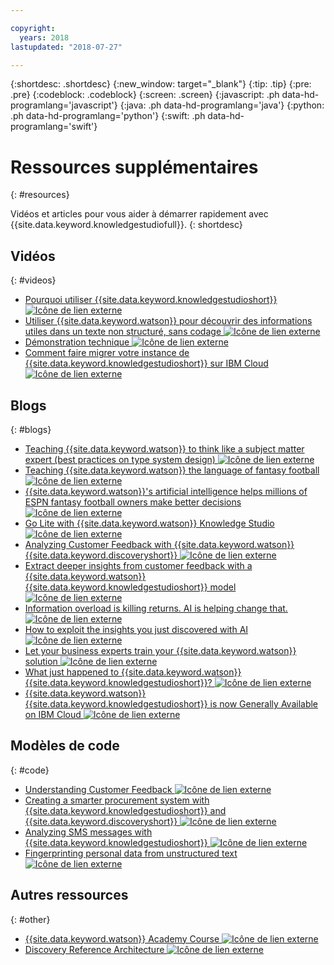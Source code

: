```yaml
---

copyright:
  years: 2018
lastupdated: "2018-07-27"

---
```


{:shortdesc: .shortdesc}
{:new_window: target="_blank"}
{:tip: .tip}
{:pre: .pre}
{:codeblock: .codeblock}
{:screen: .screen}
{:javascript: .ph data-hd-programlang='javascript'}
{:java: .ph data-hd-programlang='java'}
{:python: .ph data-hd-programlang='python'}
{:swift: .ph data-hd-programlang='swift'}

# Ressources supplémentaires
{: #resources}

Vidéos et articles pour vous aider à démarrer rapidement avec {{site.data.keyword.knowledgestudiofull}}.
{: shortdesc}

## Vidéos
{: #videos}

- [Pourquoi utiliser {{site.data.keyword.knowledgestudioshort}} ![Icône de lien externe](../../icons/launch-glyph.svg "Icône de lien externe")](https://youtu.be/r2xYHW0iyZM)
- [Utiliser {{site.data.keyword.watson}} pour découvrir des informations utiles dans un texte non structuré, sans codage ![Icône de lien externe](../../icons/launch-glyph.svg "Icône de lien externe")](https://youtu.be/byqpojcfDZM)
- [Démonstration technique ![Icône de lien externe](../../icons/launch-glyph.svg "Icône de lien externe")](http://ibm.biz/wks_demo)
- [Comment faire migrer votre instance de {{site.data.keyword.knowledgestudioshort}} sur IBM Cloud ![Icône de lien externe](../../icons/launch-glyph.svg "Icône de lien externe")](http://ibm.biz/wks_migration_video)

## Blogs
{: #blogs}

- [Teaching {{site.data.keyword.watson}} to think like a subject matter expert (best practices on type system design) ![Icône de lien externe](../../icons/launch-glyph.svg "Icône de lien externe")](https://developer.ibm.com/dwblog/2018/watson-knowledge-studio-nlp-supervised-machine-learning/)
- [Teaching {{site.data.keyword.watson}} the language of fantasy football ![Icône de lien externe](../../icons/launch-glyph.svg "Icône de lien externe")](https://developer.ibm.com/dwblog/2018/teaching-watson-language-fantasy-football/)
- [{{site.data.keyword.watson}}'s artificial intelligence helps millions of ESPN fantasy football owners make better decisions ![Icône de lien externe](../../icons/launch-glyph.svg "Icône de lien externe")](https://developer.ibm.com/dwblog/2017/espn-fantasy-football-watson-ai-playoffs/)
- [Go Lite with {{site.data.keyword.watson}} Knowledge Studio ![Icône de lien externe](../../icons/launch-glyph.svg "Icône de lien externe")](https://www.ibm.com/blogs/bluemix/2018/04/go-lite-watson-knowledge-studio/)
- [Analyzing Customer Feedback with {{site.data.keyword.watson}} {{site.data.keyword.discoveryshort}} ![Icône de lien externe](../../icons/launch-glyph.svg "Icône de lien externe")](https://developer.ibm.com/code/2018/04/02/analyzing-customer-feedback-watson-discovery/)
- [Extract deeper insights from customer feedback with a {{site.data.keyword.watson}} {{site.data.keyword.knowledgestudioshort}} model ![Icône de lien externe](../../icons/launch-glyph.svg "Icône de lien externe")](https://developer.ibm.com/code/2018/04/02/extract-deeper-insights-customer-feedback-watson-knowledge-studio-custom-model/)
- [Information overload is killing returns. AI is helping change that. ![Icône de lien externe](../../icons/launch-glyph.svg "Icône de lien externe")](https://www.ibm.com/blogs/watson/2018/02/information-overload-is-killing-returns-ai-is-helping-to-change-that/)
- [How to exploit the insights you just discovered with AI ![Icône de lien externe](../../icons/launch-glyph.svg "Icône de lien externe")](https://www.ibm.com/blogs/watson/2018/01/how-to-exploiting-the-insights-you-just-discovered-with-ai/)
- [Let your business experts train your {{site.data.keyword.watson}} solution ![Icône de lien externe](../../icons/launch-glyph.svg "Icône de lien externe")](https://www.ibm.com/blogs/watson/2017/12/let-your-business-experts-train-your-watson-solution/)
- [What just happened to {{site.data.keyword.watson}} {{site.data.keyword.knowledgestudioshort}}? ![Icône de lien externe](../../icons/launch-glyph.svg "Icône de lien externe")](https://developer.ibm.com/dwblog/2017/what-just-happened-to-watson-knowledge-studio/)
- [{{site.data.keyword.watson}} {{site.data.keyword.knowledgestudioshort}} is now Generally Available on IBM Cloud ![Icône de lien externe](../../icons/launch-glyph.svg "Icône de lien externe")](http://ibm.biz/wks_ga_blog)

## Modèles de code
{: #code}

- [Understanding Customer Feedback ![Icône de lien externe](../../icons/launch-glyph.svg "Icône de lien externe")](https://developer.ibm.com/code/patterns/get-customer-insights-from-product-reviews/)
- [Creating a smarter procurement system with {{site.data.keyword.knowledgestudioshort}} and {{site.data.keyword.discoveryshort}} ![Icône de lien externe](../../icons/launch-glyph.svg "Icône de lien externe")](https://github.com/IBM/procurement-analysis-with-wks)
- [Analyzing SMS messages with {{site.data.keyword.knowledgestudioshort}} ![Icône de lien externe](../../icons/launch-glyph.svg "Icône de lien externe")](https://developer.ibm.com/code/patterns/analyze-sms-messages-with-watson-knowledge-studio/)
- [Fingerprinting personal data from unstructured text ![Icône de lien externe](../../icons/launch-glyph.svg "Icône de lien externe")](https://developer.ibm.com/code/patterns/fingerprinting-personal-data-from-unstructured-text/)

## Autres ressources 
{: #other}

- [{{site.data.keyword.watson}} Academy Course ![Icône de lien externe](../../icons/launch-glyph.svg "Icône de lien externe")](https://www.watson-academy.info/course/view.php?id=209)
- [Discovery Reference Architecture ![Icône de lien externe](../../icons/launch-glyph.svg "Icône de lien externe")](http://ibm.biz/wds_architecture)
